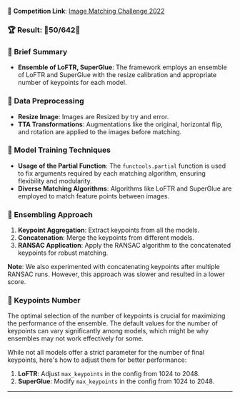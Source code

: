 🔗 **Competition Link**: [Image Matching Challenge 2022](https://www.kaggle.com/competitions/image-matching-challenge-2022/overview)

### 🏆 Result: **🥈50/642🥈**
### 📝 Brief Summary

- **Ensemble of LoFTR, SuperGlue**: The framework employs an ensemble of LoFTR and SuperGlue with the resize calibration and appropriate number of keypoints for each model.  

### 🔄 Data Preprocessing

- **Resize Image**: Images are Resized by try and error.
- **TTA Transformations**: Augmentations like the original, horizontal flip, and rotation are applied to the images before matching.

### 🚀 Model Training Techniques

- **Usage of the Partial Function**: The `functools.partial` function is used to fix arguments required by each matching algorithm, ensuring flexibility and modularity.
- **Diverse Matching Algorithms**: Algorithms like LoFTR and SuperGlue are employed to match feature points between images.

### 🎯 Ensembling Approach

1. **Keypoint Aggregation**: Extract keypoints from all the models.
2. **Concatenation**: Merge the keypoints from different models.
3. **RANSAC Application**: Apply the RANSAC algorithm to the concatenated keypoints for robust matching.

**Note**: We also experimented with concatenating keypoints after multiple RANSAC runs. However, this approach was slower and resulted in a lower score.

### 🔑 Keypoints Number

The optimal selection of the number of keypoints is crucial for maximizing the performance of the ensemble. The default values for the number of keypoints can vary significantly among models, which might be why ensembles may not work effectively for some.

While not all models offer a strict parameter for the number of final keypoints, here's how to adjust them for better performance:
1. **LoFTR**: Adjust `max_keypoints` in the config from 1024 to 2048.
2. **SuperGlue**: Modify `max_keypoints` in the config from 1024 to 2048.



---

